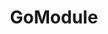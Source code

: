 ---
layout: post
title: GoModule
category: Golang
tags: Golang
keywords: Golang Module的使用方法
description: go mod在实践中 该怎么使用
---